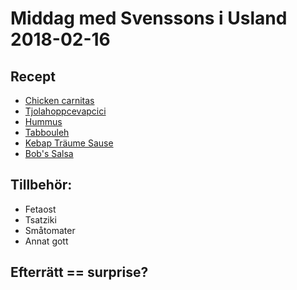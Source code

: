 # Middag med Svenssons i Usland 2018-02-16

## Recept

- [Chicken carnitas](https://github.com/bobodrone/eatable/blob/master/chicken_carnitas.md)
- [Tjolahoppcevapcici](https://github.com/bobodrone/eatable/blob/master/tjolahoppcevapcici.md)
- [Hummus](https://github.com/bobodrone/eatable/blob/master/hummus.md)
- [Tabbouleh](https://github.com/bobodrone/eatable/blob/master/tabbouleh.md)
- [Kebap Träume Sause](https://github.com/bobodrone/eatable/blob/master/kebap_tr%C3%A4ume_sause.md)
- [Bob's Salsa](https://github.com/bobodrone/eatable/blob/master/bobsalsa.md)

## Tillbehör:
- Fetaost
- Tsatziki
- Småtomater
- Annat gott

## Efterrätt == surprise?
